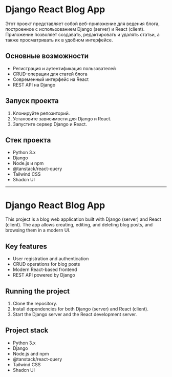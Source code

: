 # Django React Blog App

Этот проект представляет собой веб-приложение для ведения блога, построенное с использованием Django (server) и React (client). Приложение позволяет создавать, редактировать и удалять статьи, а также просматривать их в удобном интерфейсе.

## Основные возможности

- Регистрация и аутентификация пользователей
- CRUD-операции для статей блога
- Современный интерфейс на React
- REST API на Django

## Запуск проекта

1. Клонируйте репозиторий.
2. Установите зависимости для Django и React.
3. Запустите сервер Django и React.

## Стек проекта

- Python 3.x
- Django
- Node.js и npm
- @tanstack/react-query
- Tailwind CSS
- Shadcn UI

---

# Django React Blog App

This project is a blog web application built with Django (server) and React (client). The app allows creating, editing, and deleting blog posts, and browsing them in a modern UI.

## Key features

- User registration and authentication
- CRUD operations for blog posts
- Modern React-based frontend
- REST API powered by Django

## Running the project

1. Clone the repository.
2. Install dependencies for both Django (server) and React (client).
3. Start the Django server and the React development server.

## Project stack

- Python 3.x
- Django
- Node.js and npm
- @tanstack/react-query
- Tailwind CSS
- Shadcn UI
